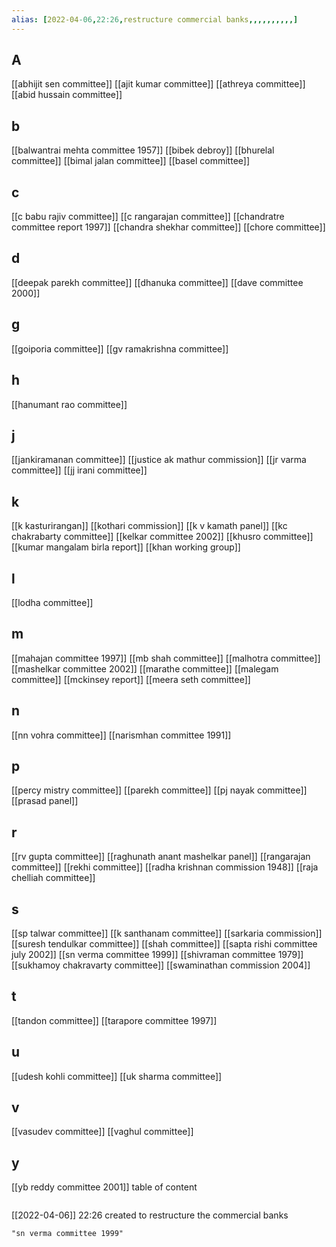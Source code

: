 ```yaml
---
alias: [2022-04-06,22:26,restructure commercial banks,,,,,,,,,,]
---
```

## A
[[abhijit sen committee]] [[ajit kumar committee]] [[athreya committee]] [[abid hussain committee]]
## b
[[balwantrai mehta committee 1957]] [[bibek debroy]] [[bhurelal committee]] [[bimal jalan committee]] [[basel committee]]
## c
[[c babu rajiv committee]] [[c rangarajan committee]] [[chandratre committee report 1997]] [[chandra shekhar committee]] [[chore committee]]
## d
[[deepak parekh committee]] [[dhanuka committee]] [[dave committee 2000]]
## g
[[goiporia committee]] [[gv ramakrishna committee]]
## h
[[hanumant rao committee]]
## j
[[jankiramanan committee]] [[justice ak mathur commission]] [[jr varma committee]] [[jj irani committee]]
## k
[[k kasturirangan]] [[kothari commission]] [[k v kamath panel]] [[kc chakrabarty committee]] [[kelkar committee 2002]] [[khusro committee]] [[kumar mangalam birla report]] [[khan working group]]
## l
[[lodha committee]]
## m
[[mahajan committee 1997]] [[mb shah committee]] [[malhotra committee]] [[mashelkar committee 2002]] [[marathe committee]] [[malegam committee]] [[mckinsey report]] [[meera seth committee]]
## n
[[nn vohra committee]] [[narismhan committee 1991]]
## p
[[percy mistry committee]] [[parekh committee]] [[pj nayak committee]] [[prasad panel]]
## r
[[rv gupta committee]] [[raghunath anant mashelkar panel]] [[rangarajan committee]] [[rekhi committee]] [[radha krishnan commission 1948]] [[raja chelliah committee]]
## s
[[sp talwar committee]] [[k santhanam committee]] [[sarkaria commission]] [[suresh tendulkar committee]] [[shah committee]] [[sapta rishi committee july 2002]] [[sn verma committee 1999]] [[shivraman committee 1979]] [[sukhamoy chakravarty committee]] [[swaminathan commission 2004]]
## t
[[tandon committee]] [[tarapore committee 1997]]
## u
[[udesh kohli committee]] [[uk sharma committee]]
## v
[[vasudev committee]] [[vaghul committee]]
## y
[[yb reddy committee 2001]]
table of content
```toc
```

[[2022-04-06]] 22:26
created to restructure the commercial banks
```query
"sn verma committee 1999"
```